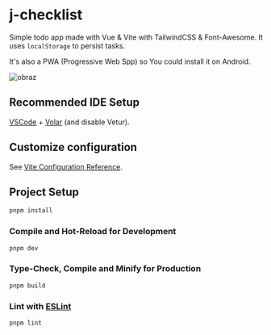 # j-checklist

Simple todo app made with Vue & Vite with TailwindCSS & Font-Awesome. It uses `localStorage` to persist tasks. 

It's also a PWA (Progressive Web Spp) so You could install it on Android. 

![obraz](https://github.com/jm-sky/j-vue-todo/assets/17783569/2503857f-3a8b-49ba-b4e3-02a87a179e64)


## Recommended IDE Setup

[VSCode](https://code.visualstudio.com/) + [Volar](https://marketplace.visualstudio.com/items?itemName=Vue.volar) (and disable Vetur).

## Customize configuration

See [Vite Configuration Reference](https://vitejs.dev/config/).

## Project Setup

```sh
pnpm install
```

### Compile and Hot-Reload for Development

```sh
pnpm dev
```

### Type-Check, Compile and Minify for Production

```sh
pnpm build
```

### Lint with [ESLint](https://eslint.org/)

```sh
pnpm lint
```
